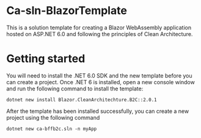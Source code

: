 # Ca-sln-BlazorTemplate

This is a solution template for creating a Blazor WebAssembly application hosted on ASP.NET 6.0 and following the principles of Clean Architecture.

# Getting started
You will need to install the .NET 6.0 SDK and the new template before you can create a project. Once .NET 6 is installed, open a new console window and run the following command to install the template:


```
dotnet new install Blazor.CleanArchitechture.B2C::2.0.1
```

After the template has been installed successfully, you can create a new project using the following command

```
dotnet new ca-bffb2c.sln -n myApp
```
